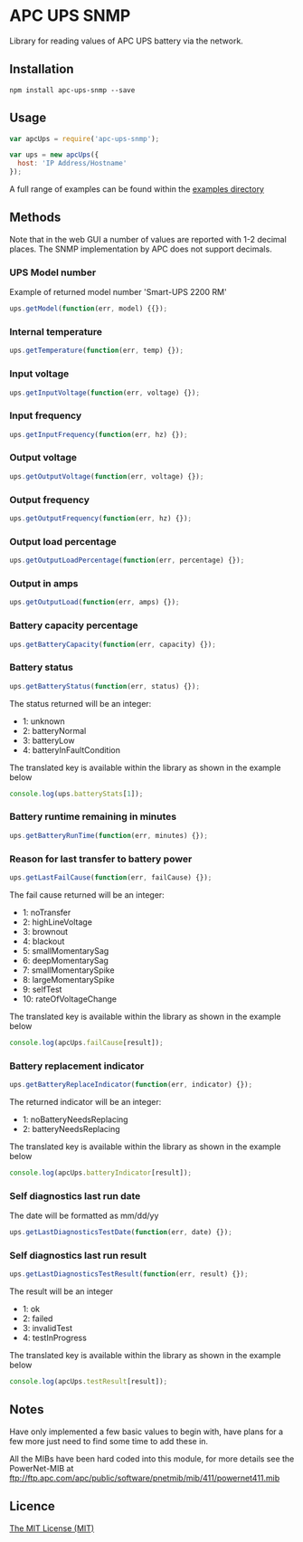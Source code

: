 # APC UPS SNMP 

Library for reading values of APC UPS battery via the network.


## Installation

```
npm install apc-ups-snmp --save
```


## Usage

```javascript
var apcUps = require('apc-ups-snmp');

var ups = new apcUps({
  host: 'IP Address/Hostname'
});
```

A full range of examples can be found within the [examples directory](https://github.com/phillipsnick/apc-ups-snmp/tree/master/examples)


## Methods

Note that in the web GUI a number of values are reported with 1-2 decimal places. The SNMP implementation by APC does not support decimals.


### UPS Model number

Example of returned model number 'Smart-UPS 2200 RM'

```javascript
ups.getModel(function(err, model) {{});
```


### Internal temperature

```javascript
ups.getTemperature(function(err, temp) {});
```


### Input voltage

```javascript
ups.getInputVoltage(function(err, voltage) {});
```


### Input frequency

```javascript
ups.getInputFrequency(function(err, hz) {});
```


### Output voltage

```javascript
ups.getOutputVoltage(function(err, voltage) {});
```


### Output frequency

```javascript
ups.getOutputFrequency(function(err, hz) {});
```


### Output load percentage

```javascript
ups.getOutputLoadPercentage(function(err, percentage) {});
```


### Output in amps

```javascript
ups.getOutputLoad(function(err, amps) {});
```


### Battery capacity percentage

```javascript
ups.getBatteryCapacity(function(err, capacity) {});
```


### Battery status

```javascript
ups.getBatteryStatus(function(err, status) {});
```

The status returned will be an integer:

* 1: unknown
* 2: batteryNormal
* 3: batteryLow
* 4: batteryInFaultCondition

The translated key is available within the library as shown in the example below 
 
```javascript
console.log(ups.batteryStats[1]);
```


### Battery runtime remaining in minutes

```javascript
ups.getBatteryRunTime(function(err, minutes) {});
```


### Reason for last transfer to battery power

```javascript
ups.getLastFailCause(function(err, failCause) {});
```

The fail cause returned will be an integer:

* 1: noTransfer
* 2: highLineVoltage
* 3: brownout
* 4: blackout
* 5: smallMomentarySag
* 6: deepMomentarySag
* 7: smallMomentarySpike
* 8: largeMomentarySpike
* 9: selfTest
* 10: rateOfVoltageChange

The translated key is available within the library as shown in the example below 

```javascript
console.log(apcUps.failCause[result]);
```


### Battery replacement indicator

```javascript
ups.getBatteryReplaceIndicator(function(err, indicator) {});
```

The returned indicator will be an integer:

* 1: noBatteryNeedsReplacing
* 2: batteryNeedsReplacing

The translated key is available within the library as shown in the example below 

```javascript
console.log(apcUps.batteryIndicator[result]);
```


### Self diagnostics last run date

The date will be formatted as mm/dd/yy

```javascript
ups.getLastDiagnosticsTestDate(function(err, date) {});
```


### Self diagnostics last run result

```javascript
ups.getLastDiagnosticsTestResult(function(err, result) {});
```

The result will be an integer

* 1: ok
* 2: failed
* 3: invalidTest
* 4: testInProgress

The translated key is available within the library as shown in the example below 

```javascript
console.log(apcUps.testResult[result]);
```


## Notes

Have only implemented a few basic values to begin with, have plans for a few more just need to find some time to add these in.

All the MIBs have been hard coded into this module, for more details see the PowerNet-MIB at ftp://ftp.apc.com/apc/public/software/pnetmib/mib/411/powernet411.mib


## Licence

[The MIT License (MIT)](https://github.com/phillipsnick/apc-ups-snmp/blob/master/LICENSE)
